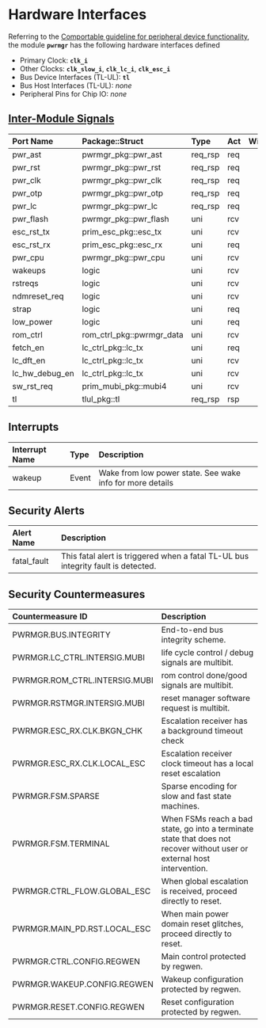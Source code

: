 # Hardware Interfaces

<!-- BEGIN CMDGEN util/regtool.py --interfaces ./hw/top_earlgrey/ip/pwrmgr/data/autogen/pwrmgr.hjson -->
Referring to the [Comportable guideline for peripheral device functionality](https://opentitan.org/book/doc/contributing/hw/comportability), the module **`pwrmgr`** has the following hardware interfaces defined
- Primary Clock: **`clk_i`**
- Other Clocks: **`clk_slow_i`**, **`clk_lc_i`**, **`clk_esc_i`**
- Bus Device Interfaces (TL-UL): **`tl`**
- Bus Host Interfaces (TL-UL): *none*
- Peripheral Pins for Chip IO: *none*

## [Inter-Module Signals](https://opentitan.org/book/doc/contributing/hw/comportability/index.html#inter-signal-handling)

| Port Name      | Package::Struct           | Type    | Act   |   Width | Description   |
|:---------------|:--------------------------|:--------|:------|--------:|:--------------|
| pwr_ast        | pwrmgr_pkg::pwr_ast       | req_rsp | req   |       1 |               |
| pwr_rst        | pwrmgr_pkg::pwr_rst       | req_rsp | req   |       1 |               |
| pwr_clk        | pwrmgr_pkg::pwr_clk       | req_rsp | req   |       1 |               |
| pwr_otp        | pwrmgr_pkg::pwr_otp       | req_rsp | req   |       1 |               |
| pwr_lc         | pwrmgr_pkg::pwr_lc        | req_rsp | req   |       1 |               |
| pwr_flash      | pwrmgr_pkg::pwr_flash     | uni     | rcv   |       1 |               |
| esc_rst_tx     | prim_esc_pkg::esc_tx      | uni     | rcv   |       1 |               |
| esc_rst_rx     | prim_esc_pkg::esc_rx      | uni     | req   |       1 |               |
| pwr_cpu        | pwrmgr_pkg::pwr_cpu       | uni     | rcv   |       1 |               |
| wakeups        | logic                     | uni     | rcv   |       6 |               |
| rstreqs        | logic                     | uni     | rcv   |       2 |               |
| ndmreset_req   | logic                     | uni     | rcv   |       1 |               |
| strap          | logic                     | uni     | req   |       1 |               |
| low_power      | logic                     | uni     | req   |       1 |               |
| rom_ctrl       | rom_ctrl_pkg::pwrmgr_data | uni     | rcv   |       1 |               |
| fetch_en       | lc_ctrl_pkg::lc_tx        | uni     | req   |       1 |               |
| lc_dft_en      | lc_ctrl_pkg::lc_tx        | uni     | rcv   |       1 |               |
| lc_hw_debug_en | lc_ctrl_pkg::lc_tx        | uni     | rcv   |       1 |               |
| sw_rst_req     | prim_mubi_pkg::mubi4      | uni     | rcv   |       1 |               |
| tl             | tlul_pkg::tl              | req_rsp | rsp   |       1 |               |

## Interrupts

| Interrupt Name   | Type   | Description                                               |
|:-----------------|:-------|:----------------------------------------------------------|
| wakeup           | Event  | Wake from low power state. See wake info for more details |

## Security Alerts

| Alert Name   | Description                                                                       |
|:-------------|:----------------------------------------------------------------------------------|
| fatal_fault  | This fatal alert is triggered when a fatal TL-UL bus integrity fault is detected. |

## Security Countermeasures

| Countermeasure ID             | Description                                                                                                              |
|:------------------------------|:-------------------------------------------------------------------------------------------------------------------------|
| PWRMGR.BUS.INTEGRITY          | End-to-end bus integrity scheme.                                                                                         |
| PWRMGR.LC_CTRL.INTERSIG.MUBI  | life cycle control / debug signals are multibit.                                                                         |
| PWRMGR.ROM_CTRL.INTERSIG.MUBI | rom control done/good signals are multibit.                                                                              |
| PWRMGR.RSTMGR.INTERSIG.MUBI   | reset manager software request is multibit.                                                                              |
| PWRMGR.ESC_RX.CLK.BKGN_CHK    | Escalation receiver has a background timeout check                                                                       |
| PWRMGR.ESC_RX.CLK.LOCAL_ESC   | Escalation receiver clock timeout has a local reset escalation                                                           |
| PWRMGR.FSM.SPARSE             | Sparse encoding for slow and fast state machines.                                                                        |
| PWRMGR.FSM.TERMINAL           | When FSMs reach a bad state, go into a terminate state that does not recover without user or external host intervention. |
| PWRMGR.CTRL_FLOW.GLOBAL_ESC   | When global escalation is received, proceed directly to reset.                                                           |
| PWRMGR.MAIN_PD.RST.LOCAL_ESC  | When main power domain reset glitches, proceed directly to reset.                                                        |
| PWRMGR.CTRL.CONFIG.REGWEN     | Main control protected by regwen.                                                                                        |
| PWRMGR.WAKEUP.CONFIG.REGWEN   | Wakeup configuration protected by regwen.                                                                                |
| PWRMGR.RESET.CONFIG.REGWEN    | Reset configuration protected by regwen.                                                                                 |

<!-- END CMDGEN -->
